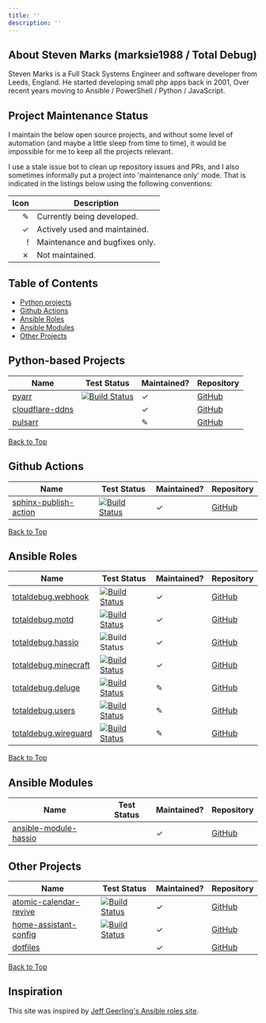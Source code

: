 ```yaml
---
title: ''
description: ''
---
```

## About Steven Marks (marksie1988 / Total Debug)

Steven Marks is a Full Stack Systems Engineer and software developer from Leeds, England. He started developing small php apps back in 2001, Over recent years moving to Ansible  / PowerShell / Python / JavaScript.

## Project Maintenance Status

I maintain the below open source projects, and without some level of automation (and maybe a little sleep from time to time), it would be impossible for me to keep all the projects relevant.

I use a stale issue bot to clean up repository issues and PRs, and I also sometimes informally put a project into 'maintenance only' mode. That is indicated in the listings below using the following conventions:

|     Icon | Description                    |
| -------: | ------------------------------ |
| &#x270e; | Currently being developed.     |
| &#10003; | Actively used and maintained.  |
|    &#33; | Maintenance and bugfixes only. |
| &#10007; | Not maintained.                |

## Table of Contents

  - [Python projects](#python-projects)
  - [Github Actions](#github-actions)
  - [Ansible Roles](#roles)
  - [Ansible Modules](#modules)
  - [Other Projects](#projects)

## <a name="python-projects"></a>Python-based Projects

| Name | Test Status | Maintained? | Repository |
| -----| ----------- | ----------- | ---------- |
| [pyarr](https://pypi.org/project/pyarr/) | [![Build Status](https://github.com/totaldebug/pyarr/workflows/PyArr%20CI/badge.svg?branch=master)](https://github.com/totaldebug/pyarr/actions) | &#10003;  | [GitHub](https://github.com/totaldebug/pyarr) |
| [cloudflare-ddns](https://github.com/totaldebug/cloudflare-ddns) |  | &#10003; | [GitHub](https://github.com/totaldebug/cloudflare-ddns) |
| [pulsarr](https://github.com/totaldebug/pulsarr) |  | &#x270e; | [GitHub](https://github.com/totaldebug/pulsarr) |

<a href="#">Back to Top</a>

## <a name="github-actions"></a>Github Actions

| Name | Test Status | Maintained? | Repository |
| -----| ----------- | ----------- | ---------- |
| [sphinx-publish-action](https://github.com/totaldebug/sphinx-publish-action) | [![Build Status](https://github.com/totaldebug/sphinx-publish-action/actions/workflows/test.yml/badge.svg)](https://github.com/totaldebug/sphinx-publish-action/actions) | &#10003;  | [GitHub](https://github.com/totaldebug/sphinx-publish-action) |


<a href="#">Back to Top</a>

## <a name="roles"></a>Ansible Roles

| Name | Test Status | Maintained? | Repository |
| -----| ----------- | ----------- | ---------- |
| [totaldebug.webhook](https://galaxy.ansible.com/totaldebug/webhook) | [![Build Status](https://github.com/totaldebug/ansible-role-webhook/workflows/CI/badge.svg?branch=master)](https://github.com/totaldebug/ansible-role-webhook/actions) | &#10003; | [GitHub](https://github.com/totaldebug/ansible-role-webhook) |
| [totaldebug.motd](https://galaxy.ansible.com/totaldebug/motd) | [![Build Status](https://github.com/totaldebug/ansible-role-motd/workflows/CI/badge.svg?branch=master)](https://github.com/totaldebug/ansible-role-motd/actions) | &#10003; | [GitHub](https://github.com/totaldebug/ansible-role-motd) |
| [totaldebug.hassio](https://galaxy.ansible.com/totaldebug/hassio) | ![Build Status](https://github.com/totaldebug/ansible-role-hassio/workflows/CI/badge.svg) | &#10003; | [GitHub](https://github.com/totaldebug/ansible-role-hassio) |
| [totaldebug.minecraft](https://galaxy.ansible.com/totaldebug/minecraft) | [![Build Status](https://github.com/totaldebug/ansible-role-minecraft/workflows/CI/badge.svg)](https://github.com/totaldebug/ansible-role-minecraft/actions)  | &#10003; | [GitHub](https://github.com/totaldebug/ansible-role-minecraft) |
| [totaldebug.deluge](https://galaxy.ansible.com/totaldebug/deluge) | [![Build Status](https://github.com/totaldebug/ansible-role-deluge/workflows/CI/badge.svg)](https://github.com/totaldebug/ansible-role-deluge/actions)  | &#x270e; | [GitHub](https://github.com/totaldebug/ansible-role-deluge) |
| [totaldebug.users](https://galaxy.ansible.com/totaldebug/users) | [![Build Status](https://github.com/totaldebug/ansible-role-users/workflows/CI/badge.svg)](https://github.com/totaldebug/ansible-role-users/actions)  | &#x270e; | [GitHub](https://github.com/totaldebug/ansible-role-users) |
| [totaldebug.wireguard](https://galaxy.ansible.com/totaldebug/wireguard) | [![Build Status](https://github.com/totaldebug/ansible-role-wireguard/workflows/CI/badge.svg)](https://github.com/totaldebug/ansible-role-wireguard/actions)  | &#x270e; | [GitHub](https://github.com/totaldebug/ansible-role-wireguard) |

<a href="#">Back to Top</a>

## <a name="modules"></a>Ansible Modules

| Name | Test Status | Maintained? | Repository |
| -----| ----------- | ----------- | ---------- |
| [ansible-module-hassio](https://github.com/totaldebug/ansible-module-hassio) |  | &#10003; | [GitHub](https://github.com/totaldebug/ansible-module-hassio) |

## <a name="projects"></a>Other Projects

| Name | Test Status | Maintained? | Repository |
| -----| ----------- | ----------- | ---------- |
| [atomic-calendar-revive](https://github.com/marksie1988/atomic-calendar-revive) | [![Build Status](https://github.com/marksie1988/atomic-calendar-revive/workflows/Validate%20HACS/badge.svg?branch=master)](https://github.com/marksie1988/atomic-calendar-revive/actions) | &#10003; | [GitHub](https://github.com/marksie1988/atomic-calendar-revive) |
| [home-assistant-config](https://galaxy.ansible.com/marksie1988/home-assistant-config) | [![Build Status](https://github.com/marksie1988/home-assistant-config/workflows/Home%20Assistant%20CI/badge.svg?branch=master)](https://github.com/marksie1988/home-assistant-config/actions)  | &#10003; | [GitHub](https://github.com/marksie1988/home-assistant-config) |
| [dotfiles](https://galaxy.ansible.com/marksie1988/dotfiles) | | &#10003; | [GitHub](https://github.com/marksie1988/dotfiles) |

<a href="#">Back to Top</a>

## Inspiration

This site was inspired by [Jeff Geerling's Ansible roles site](https://ansible.jeffgeerling.com).
